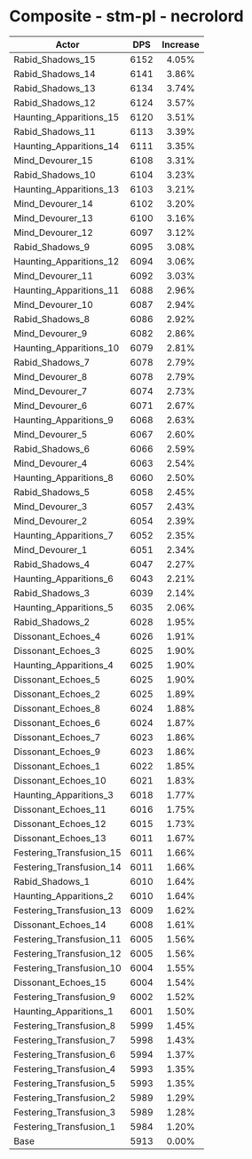 # Composite - stm-pl - necrolord
| Actor | DPS | Increase |
|---|:---:|:---:|
|Rabid_Shadows_15|6152|4.05%|
|Rabid_Shadows_14|6141|3.86%|
|Rabid_Shadows_13|6134|3.74%|
|Rabid_Shadows_12|6124|3.57%|
|Haunting_Apparitions_15|6120|3.51%|
|Rabid_Shadows_11|6113|3.39%|
|Haunting_Apparitions_14|6111|3.35%|
|Mind_Devourer_15|6108|3.31%|
|Rabid_Shadows_10|6104|3.23%|
|Haunting_Apparitions_13|6103|3.21%|
|Mind_Devourer_14|6102|3.20%|
|Mind_Devourer_13|6100|3.16%|
|Mind_Devourer_12|6097|3.12%|
|Rabid_Shadows_9|6095|3.08%|
|Haunting_Apparitions_12|6094|3.06%|
|Mind_Devourer_11|6092|3.03%|
|Haunting_Apparitions_11|6088|2.96%|
|Mind_Devourer_10|6087|2.94%|
|Rabid_Shadows_8|6086|2.92%|
|Mind_Devourer_9|6082|2.86%|
|Haunting_Apparitions_10|6079|2.81%|
|Rabid_Shadows_7|6078|2.79%|
|Mind_Devourer_8|6078|2.79%|
|Mind_Devourer_7|6074|2.73%|
|Mind_Devourer_6|6071|2.67%|
|Haunting_Apparitions_9|6068|2.63%|
|Mind_Devourer_5|6067|2.60%|
|Rabid_Shadows_6|6066|2.59%|
|Mind_Devourer_4|6063|2.54%|
|Haunting_Apparitions_8|6060|2.50%|
|Rabid_Shadows_5|6058|2.45%|
|Mind_Devourer_3|6057|2.43%|
|Mind_Devourer_2|6054|2.39%|
|Haunting_Apparitions_7|6052|2.35%|
|Mind_Devourer_1|6051|2.34%|
|Rabid_Shadows_4|6047|2.27%|
|Haunting_Apparitions_6|6043|2.21%|
|Rabid_Shadows_3|6039|2.14%|
|Haunting_Apparitions_5|6035|2.06%|
|Rabid_Shadows_2|6028|1.95%|
|Dissonant_Echoes_4|6026|1.91%|
|Dissonant_Echoes_3|6025|1.90%|
|Haunting_Apparitions_4|6025|1.90%|
|Dissonant_Echoes_5|6025|1.90%|
|Dissonant_Echoes_2|6025|1.89%|
|Dissonant_Echoes_8|6024|1.88%|
|Dissonant_Echoes_6|6024|1.87%|
|Dissonant_Echoes_7|6023|1.86%|
|Dissonant_Echoes_9|6023|1.86%|
|Dissonant_Echoes_1|6022|1.85%|
|Dissonant_Echoes_10|6021|1.83%|
|Haunting_Apparitions_3|6018|1.77%|
|Dissonant_Echoes_11|6016|1.75%|
|Dissonant_Echoes_12|6015|1.73%|
|Dissonant_Echoes_13|6011|1.67%|
|Festering_Transfusion_15|6011|1.66%|
|Festering_Transfusion_14|6011|1.66%|
|Rabid_Shadows_1|6010|1.64%|
|Haunting_Apparitions_2|6010|1.64%|
|Festering_Transfusion_13|6009|1.62%|
|Dissonant_Echoes_14|6008|1.61%|
|Festering_Transfusion_11|6005|1.56%|
|Festering_Transfusion_12|6005|1.56%|
|Festering_Transfusion_10|6004|1.55%|
|Dissonant_Echoes_15|6004|1.54%|
|Festering_Transfusion_9|6002|1.52%|
|Haunting_Apparitions_1|6001|1.50%|
|Festering_Transfusion_8|5999|1.45%|
|Festering_Transfusion_7|5998|1.43%|
|Festering_Transfusion_6|5994|1.37%|
|Festering_Transfusion_4|5993|1.35%|
|Festering_Transfusion_5|5993|1.35%|
|Festering_Transfusion_2|5989|1.29%|
|Festering_Transfusion_3|5989|1.28%|
|Festering_Transfusion_1|5984|1.20%|
|Base|5913|0.00%|
